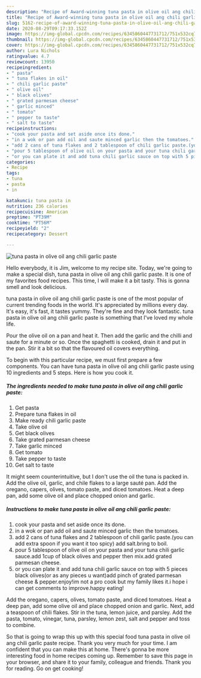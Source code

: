 ```yaml
---
description: "Recipe of Award-winning tuna pasta in olive oil ang chili garlic paste"
title: "Recipe of Award-winning tuna pasta in olive oil ang chili garlic paste"
slug: 5162-recipe-of-award-winning-tuna-pasta-in-olive-oil-ang-chili-garlic-paste
date: 2020-08-29T09:17:33.152Z
image: https://img-global.cpcdn.com/recipes/6345860447731712/751x532cq70/tuna-pasta-in-olive-oil-ang-chili-garlic-paste-recipe-main-photo.jpg
thumbnail: https://img-global.cpcdn.com/recipes/6345860447731712/751x532cq70/tuna-pasta-in-olive-oil-ang-chili-garlic-paste-recipe-main-photo.jpg
cover: https://img-global.cpcdn.com/recipes/6345860447731712/751x532cq70/tuna-pasta-in-olive-oil-ang-chili-garlic-paste-recipe-main-photo.jpg
author: Lura Nichols
ratingvalue: 4.7
reviewcount: 13950
recipeingredient:
- " pasta"
- " tuna flakes in oil"
- " chili garlic paste"
- " olive oil"
- " black olives"
- " grated parmesan cheese"
- " garlic minced"
- " tomato"
- " pepper to taste"
- " salt to taste"
recipeinstructions:
- "cook your pasta and set aside once its done."
- "in a wok or pan add oil and saute minced garlic then the tomatoes."
- "add 2 cans of tuna flakes and 2 tablespoon of chili garlic paste.(you can add extra spoon if you want it too spicy) add salt.bring to boil."
- "pour 5 tablespoon of olive oil on your pasta and your tuna chili garlic sauce.add 1cup of black olives and pepper then mix.add grated parmesan cheese."
- "or you can plate it and add tuna chili garlic sauce on top with 5 pieces black olives(or as any pieces u want)add pinch of grated parmesan cheese &amp; pepper.enjoy!im not a pro cook but my family likes it.i hope i can get comments to improve.happy eating!"
categories:
- Recipe
tags:
- tuna
- pasta
- in

katakunci: tuna pasta in 
nutrition: 236 calories
recipecuisine: American
preptime: "PT39M"
cooktime: "PT56M"
recipeyield: "2"
recipecategory: Dessert

---
```



![tuna pasta in olive oil ang chili garlic paste](https://img-global.cpcdn.com/recipes/6345860447731712/751x532cq70/tuna-pasta-in-olive-oil-ang-chili-garlic-paste-recipe-main-photo.jpg)

Hello everybody, it is Jim, welcome to my recipe site. Today, we're going to make a special dish, tuna pasta in olive oil ang chili garlic paste. It is one of my favorites food recipes. This time, I will make it a bit tasty. This is gonna smell and look delicious.

tuna pasta in olive oil ang chili garlic paste is one of the most popular of current trending foods in the world. It's appreciated by millions every day. It's easy, it's fast, it tastes yummy. They're fine and they look fantastic. tuna pasta in olive oil ang chili garlic paste is something that I've loved my whole life.

Pour the olive oil on a pan and heat it. Then add the garlic and the chilli and saute for a minute or so. Once the spaghetti is cooked, drain it and put in the pan. Stir it a bit so that the flavoured oil covers everything.


To begin with this particular recipe, we must first prepare a few components. You can have tuna pasta in olive oil ang chili garlic paste using 10 ingredients and 5 steps. Here is how you cook it.

<!--inarticleads1-->

##### The ingredients needed to make tuna pasta in olive oil ang chili garlic paste:

1. Get  pasta
1. Prepare  tuna flakes in oil
1. Make ready  chili garlic paste
1. Take  olive oil
1. Get  black olives
1. Take  grated parmesan cheese
1. Take  garlic minced
1. Get  tomato
1. Take  pepper to taste
1. Get  salt to taste


It might seem counterintuitive, but I don&#39;t use the oil the tuna is packed in. Add the olive oil, garlic, and chile flakes to a large sauté pan. Add the oregano, capers, olives, tomato paste, and diced tomatoes. Heat a deep pan, add some olive oil and place chopped onion and garlic. 

<!--inarticleads2-->

##### Instructions to make tuna pasta in olive oil ang chili garlic paste:

1. cook your pasta and set aside once its done.
1. in a wok or pan add oil and saute minced garlic then the tomatoes.
1. add 2 cans of tuna flakes and 2 tablespoon of chili garlic paste.(you can add extra spoon if you want it too spicy) add salt.bring to boil.
1. pour 5 tablespoon of olive oil on your pasta and your tuna chili garlic sauce.add 1cup of black olives and pepper then mix.add grated parmesan cheese.
1. or you can plate it and add tuna chili garlic sauce on top with 5 pieces black olives(or as any pieces u want)add pinch of grated parmesan cheese &amp; pepper.enjoy!im not a pro cook but my family likes it.i hope i can get comments to improve.happy eating!


Add the oregano, capers, olives, tomato paste, and diced tomatoes. Heat a deep pan, add some olive oil and place chopped onion and garlic. Next, add a teaspoon of chili flakes. Stir in the tuna, lemon juice, and parsley. Add the pasta, tomato, vinegar, tuna, parsley, lemon zest, salt and pepper and toss to combine. 

So that is going to wrap this up with this special food tuna pasta in olive oil ang chili garlic paste recipe. Thank you very much for your time. I am confident that you can make this at home. There's gonna be more interesting food in home recipes coming up. Remember to save this page in your browser, and share it to your family, colleague and friends. Thank you for reading. Go on get cooking!
